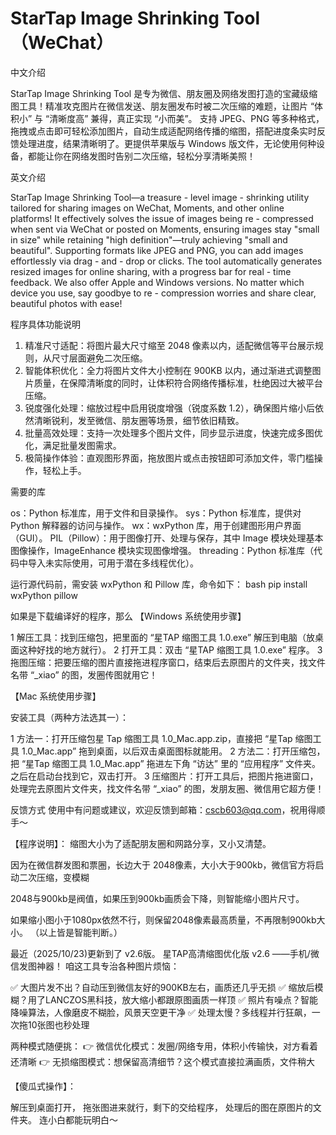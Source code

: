 # StarTap Image Shrinking Tool（WeChat）

中文介绍

StarTap Image Shrinking Tool 是专为微信、朋友圈及网络发图打造的宝藏级缩图工具！精准攻克图片在微信发送、朋友圈发布时被二次压缩的难题，让图片 “体积小” 与 “清晰度高” 兼得，真正实现 “小而美”。
支持 JPEG、PNG 等多种格式，拖拽或点击即可轻松添加图片，自动生成适配网络传播的缩图，搭配进度条实时反馈处理进度，结果清晰明了。更提供苹果版与 Windows 版文件，无论使用何种设备，都能让你在网络发图时告别二次压缩，轻松分享清晰美照！

英文介绍

StarTap Image Shrinking Tool—a treasure - level image - shrinking utility tailored for sharing images on WeChat, Moments, and other online platforms! It effectively solves the issue of images being re - compressed when sent via WeChat or posted on Moments, ensuring images stay "small in size" while retaining "high definition"—truly achieving "small and beautiful". Supporting formats like JPEG and PNG, you can add images effortlessly via drag - and - drop or clicks. The tool automatically generates resized images for online sharing, with a progress bar for real - time feedback. We also offer Apple and Windows versions. No matter which device you use, say goodbye to re - compression worries and share clear, beautiful photos with ease!

程序具体功能说明

1. 精准尺寸适配：将图片最大尺寸缩至 2048 像素以内，适配微信等平台展示规则，从尺寸层面避免二次压缩。
2. 智能体积优化：全力将图片文件大小控制在 900KB 以内，通过渐进式调整图片质量，在保障清晰度的同时，让体积符合网络传播标准，杜绝因过大被平台压缩。
3. 锐度强化处理：缩放过程中启用锐度增强（锐度系数 1.2），确保图片缩小后依然清晰锐利，发至微信、朋友圈等场景，细节依旧精致。
4. 批量高效处理：支持一次处理多个图片文件，同步显示进度，快速完成多图优化，满足批量发图需求。
5. 极简操作体验：直观图形界面，拖放图片或点击按钮即可添加文件，零门槛操作，轻松上手。
   
需要的库

os：Python 标准库，用于文件和目录操作。
sys：Python 标准库，提供对 Python 解释器的访问与操作。
wx：wxPython 库，用于创建图形用户界面（GUI）。
PIL（Pillow）：用于图像打开、处理与保存，其中 Image 模块处理基本图像操作，ImageEnhance 模块实现图像增强。
threading：Python 标准库（代码中导入未实际使用，可用于潜在多线程优化）。

运行源代码前，需安装 wxPython 和 Pillow 库，命令如下：
bash
pip install wxPython pillow

如果是下载编译好的程序，那么
【Windows 系统使用步骤】

1 解压工具：找到压缩包，把里面的 “星TAP 缩图工具 1.0.exe” 解压到电脑（放桌面这种好找的地方就行）。
2 打开工具：双击 “星TAP 缩图工具 1.0.exe” 程序。
3 拖图压缩：把要压缩的图片直接拖进程序窗口，结束后去原图片的文件夹，找文件名带 “_xiao” 的图，发圈传图就用它！


【Mac 系统使用步骤】

安装工具（两种方法选其一）：

1 方法一：打开压缩包星 Tap 缩图工具 1.0_Mac.app.zip，直接把 “星Tap 缩图工具 1.0_Mac.app” 拖到桌面，以后双击桌面图标就能用。
2 方法二：打开压缩包，把 “星Tap 缩图工具 1.0_Mac.app” 拖进左下角 “访达” 里的 “应用程序” 文件夹。之后在启动台找到它，双击打开。
3 压缩图片：打开工具后，把图片拖进窗口，处理完去原图片文件夹，找文件名带 “_xiao” 的图，发朋友圈、微信用它超方便！

反馈方式
使用中有问题或建议，欢迎反馈到邮箱：cscb603@qq.com，祝用得顺手～

【程序说明】：
缩图大小为了适配朋友圈和网路分享，又小又清楚。

因为在微信群发图和票圈，长边大于 2048像素，大小大于900kb，微信官方将启动二次压缩，变模糊

2048与900kb是阀值，如果压到900kb画质会下降，则智能缩小图片尺寸。

如果缩小图小于1080px依然不行，则保留2048像素最高质量，不再限制900kb大小。
（以上皆是智能判断。）

最近（2025/10/23)更新到了 v2.6版。
星TAP高清缩图优化版 v2.6
——手机/微信发图神器！
咱这工具专治各种图片烦恼：

✅ 大图片发不出？自动压到微信友好的900KB左右，画质还几乎无损
✅ 缩放后模糊？用了LANCZOS黑科技，放大缩小都跟原图画质一样顶
✅ 照片有噪点？智能降噪算法，人像磨皮不糊脸，风景天空更干净
✅ 处理太慢？多线程并行狂飙，一次拖10张图也秒处理

两种模式随便挑：
  👉 微信优化模式：发圈/网络专用，体积小传输快，对方看着还清晰
  👉 无损缩图模式：想保留高清细节？这个模式直接拉满画质，文件稍大

【傻瓜式操作】：

解压到桌面打开，
拖张图进来就行，剩下的交给程序，
处理后的图在原图片的文件夹。
连小白都能玩明白～
